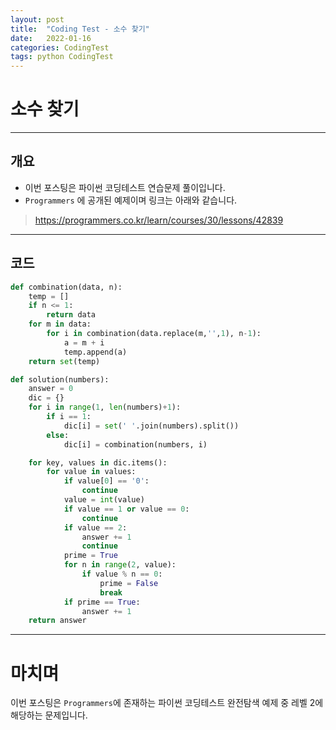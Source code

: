 ```yaml
---
layout: post
title:  "Coding Test - 소수 찾기"
date:   2022-01-16
categories: CodingTest
tags: python CodingTest
---
```

# 소수 찾기
---

## 개요

* 이번 포스팅은 파이썬 코딩테스트 연습문제 풀이입니다.
* `Programmers` 에 공개된 예제이며 링크는 아래와 같습니다.

> <https://programmers.co.kr/learn/courses/30/lessons/42839>
    
---
    
## 코드

```python
def combination(data, n):
    temp = []
    if n <= 1:
        return data
    for m in data:
        for i in combination(data.replace(m,'',1), n-1):
            a = m + i
            temp.append(a)
    return set(temp)

def solution(numbers):
    answer = 0
    dic = {}
    for i in range(1, len(numbers)+1):
        if i == 1:
            dic[i] = set(' '.join(numbers).split())
        else:
            dic[i] = combination(numbers, i)

    for key, values in dic.items():
        for value in values:
            if value[0] == '0':
                continue
            value = int(value)
            if value == 1 or value == 0:
                continue
            if value == 2:
                answer += 1
                continue
            prime = True
            for n in range(2, value):
                if value % n == 0:
                    prime = False
                    break
            if prime == True:
                answer += 1
    return answer
```

---
# 마치며
이번 포스팅은 `Programmers`에 존재하는 파이썬 코딩테스트 완전탐색 예제 중 레벨 2에 해당하는 문제입니다. 